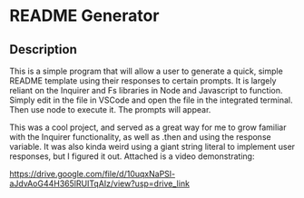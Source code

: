 # README Generator

## Description
This is a simple program that will allow a user to generate a quick, simple README template using their responses to certain prompts. It is largely reliant on the Inquirer and Fs libraries in Node and Javascript to function.
Simply edit in the file in VSCode and open the file in the integrated terminal. Then use node to execute it. The prompts will appear.

This was a cool project, and served as a great way for me to grow familiar with the Inquirer functionality, as well as .then and using the response variable. 
It was also kinda weird using a giant string literal to implement user responses, but I figured it out.
Attached is a video demonstrating:

https://drive.google.com/file/d/10uqxNaPSl-aJdvAoG44H365lRUITqAIz/view?usp=drive_link 


